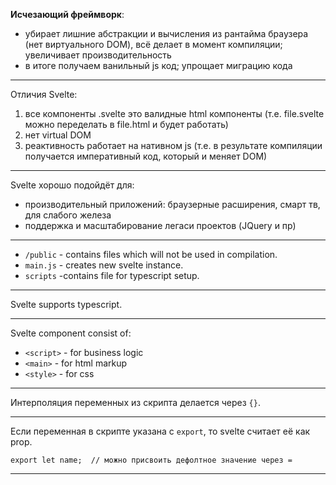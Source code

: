 **Исчезающий фреймворк**:
- убирает лишние абстракции и вычисления из рантайма браузера (нет виртуального DOM), всё делает в момент компиляции;  
увеличивает производительность
- в итоге получаем ванильный js код; упрощает миграцию кода
___

Отличия Svelte:
1. все компоненты .svelte это валидные html компоненты (т.е. file.svelte можно переделать в file.html и будет работать)
2. нет virtual DOM
3. реактивность работает на нативном js (т.е. в результате компиляции получается императивный код, который и меняет DOM)
___

Svelte хорошо подойдёт для:
- производительный приложений: браузерные расширения, смарт тв, для слабого железа
- поддержка и масштабирование легаси проектов (JQuery и пр)
___

- `/public` - contains files which will not be used in compilation.
- `main.js` - creates new svelte instance.
- `scripts`  -contains file for typescript setup.
___

Svelte supports typescript.
___

Svelte component consist of:
- `<script>` - for business logic
- `<main>` - for html markup
- `<style>` - for css
___

Интерполяция переменных из скрипта делается через `{}`.
___

Если переменная в скрипте указана с `export`, то svelte считает её как prop.

```
export let name;  // можно присвоить дефолтное значение через =
```
___


